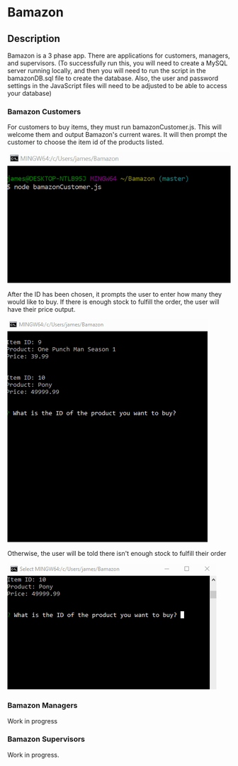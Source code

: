 # Bamazon

## Description
Bamazon is a 3 phase app. There are applications for customers, managers, and supervisors. (To successfully run this, you will need to create a MySQL server running locally, and then you will need to run the script in the bamazonDB.sql file to create the database. Also, the user and password settings in the JavaScript files will need to be adjusted to be able to access your database)

### Bamazon Customers
For customers to buy items, they must run bamazonCustomer.js. This will welcome them and output Bamazon's current wares. It will then prompt the customer to choose the item id of the products listed.

![Alt text](/images/customer/Welcome.gif?raw=true "Welcome to Bamazon")

After the ID has been chosen, it prompts the user to enter how many they would like to buy.
If there is enough stock to fulfill the order, the user will have their price output.

![Alt text](/images/customer/Working.gif?raw=true "Working Example")

Otherwise, the user will be told there isn't enough stock to fulfill their order

![Alt text](/images/customer/TooMany.gif?raw=true "Ordered Too Much")

### Bamazon Managers

Work in progress

### Bamazon Supervisors

Work in progress.
